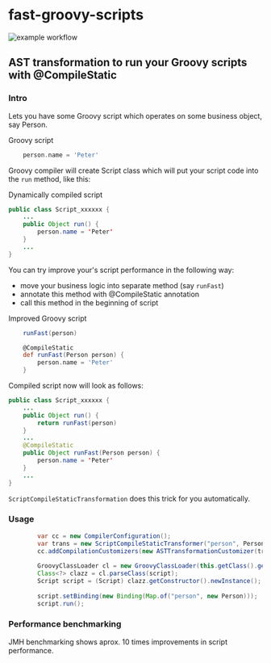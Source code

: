 # fast-groovy-scripts

![example workflow](https://github.com/skopylov58/fast-groovy-scripts/actions/workflows/gradle.yml/badge.svg) 

## AST transformation to run your Groovy scripts with @CompileStatic

### Intro 

Lets you have some Groovy script which operates on some business object, say Person.

Groovy script
```groovy
    person.name = 'Peter'
```

Groovy compiler will create Script class which will put your script code into the `run` method, like this:

Dynamically compiled script
```java
public class Script_xxxxxx {
    ...
    public Object run() {
        person.name = 'Peter'
    }
    ...
}
```
You can try improve your's script performance in the following way:

- move your business logic into separate method (say `runFast`)
- annotate this method with @CompileStatic annotation
- call this method in the beginning of script

Improved Groovy script
```groovy
    runFast(person)

    @CompileStatic
    def runFast(Person person) {
        person.name = 'Peter'
    }
```

Compiled script now will look as follows:

```java
public class Script_xxxxxx {
    ...
    public Object run() {
        return runFast(person)
    }
    ...
    @CompileStatic
    public Object runFast(Person person) {
        person.name = 'Peter'
    }
    ...
}
```

`ScriptCompileStaticTransformation` does this trick for you automatically.

### Usage

```java
        var cc = new CompilerConfiguration();
        var trans = new ScriptCompileStaticTransformer("person", Person.class.getName(), "runFast");
        cc.addCompilationCustomizers(new ASTTransformationCustomizer(trans));
                
        GroovyClassLoader cl = new GroovyClassLoader(this.getClass().getClassLoader(), cc);
        Class<?> clazz = cl.parseClass(script);
        Script script = (Script) clazz.getConstructor().newInstance();
        
        script.setBinding(new Binding(Map.of("person", new Person)));
        script.run();
```

### Performance benchmarking

JMH benchmarking shows aprox. 10 times improvements in script performance.








